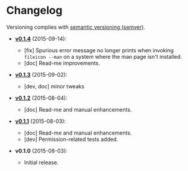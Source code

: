# Changelog

Versioning complies with [semantic versioning (semver)](http://semver.org/).

<!-- NOTE: An entry template for a new version is automatically added each time `make version` is called. Fill in changes afterwards. -->

* **[v0.1.4](https://github.com/mklement0/fileicon/compare/v0.1.3...v0.1.4)** (2015-09-14):
  * [fix] Spurious error message no longer prints when invoking `fileicon --man` on a system where the man page isn't installed.
  * [doc] Read-me improvements.

* **[v0.1.3](https://github.com/mklement0/fileicon/compare/v0.1.2...v0.1.3)** (2015-09-02):
  * [dev, doc] minor tweaks

* **[v0.1.2](https://github.com/mklement0/fileicon/compare/v0.1.1...v0.1.2)** (2015-08-04):
  * [doc] Read-me and manual enhancements.

* **[v0.1.1](https://github.com/mklement0/fileicon/compare/v0.1.0...v0.1.1)** (2015-08-03):
  * [doc] Read-me and manual enhancements.
  * [dev] Permission-related tests added.

* **v0.1.0** (2015-08-03):
  * Initial release.
